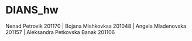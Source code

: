 # DIANS_hw
 Nenad Petrovik 201170 | Bojana Mishkovksa 201048 | Angela Mladenovska 201157 | Aleksandra Petkovska Banak 201106
